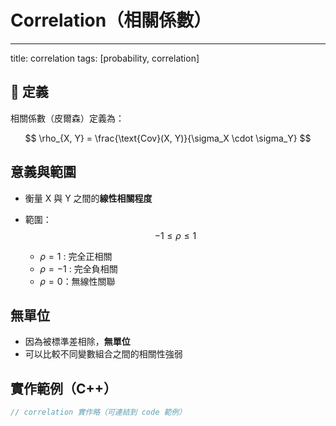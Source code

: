 # Correlation（相關係數）

---
title: correlation
tags: [probability, correlation]

## 📘 定義

相關係數（皮爾森）定義為：

$$
\rho_{X, Y} = \frac{\text{Cov}(X, Y)}{\sigma_X \cdot \sigma_Y}
$$

## 意義與範圍

- 衡量 X 與 Y 之間的**線性相關程度**
- 範圍：
    $$
     -1 \le \rho \le 1
    $$
    
    - $\rho = 1$ : 完全正相關
    - $\rho = -1$ : 完全負相關
    - $\rho = 0$：無線性關聯



## 無單位

- 因為被標準差相除，**無單位**
- 可以比較不同變數組合之間的相關性強弱


## 實作範例（C++）

```cpp
// correlation 實作略（可連結到 code 範例）

